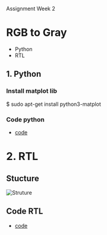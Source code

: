 Assignment Week 2
# RGB to Gray
- Python
- RTL
## 1. Python
### Install matplot lib
$ sudo apt-get install python3-matplot
### Code python
* [code](https://github.com/phucleminh/PPT/edit/main/Assignment/week2/code_py.py)

# 2. RTL
## Stucture
![Struture](https://github.com/phucleminh/PPT/tree/main/Assignment/week2/Structure.png)
## Code RTL
* [code](https://github.com/phucleminh/PPT/tree/main/Assignment/week2/RTL/)

